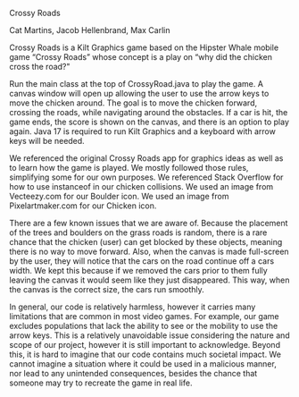Crossy Roads

Cat Martins, Jacob Hellenbrand, Max Carlin

Crossy Roads is a Kilt Graphics game based on the Hipster Whale mobile game “Crossy Roads” whose concept is a play on “why did the chicken cross the road?"

Run the main class at the top of CrossyRoad.java to play the game. A canvas window will open up allowing the user to use the arrow keys to move the chicken around. The goal is to move the chicken forward, crossing the roads, while navigating around the obstacles. If a car is hit, the game ends, the score is shown on the canvas, and there is an option to play again. Java 17 is required to run Kilt Graphics and a keyboard with arrow keys will be needed.

We referenced the original Crossy Roads app for graphics ideas as well as to learn how the game is played. We mostly followed those rules, simplifying some for our own purposes. We referenced Stack Overflow for how to use instanceof in our chicken collisions. We  used an image from Vecteezy.com for our Boulder icon. We used an image from Pixelartmaker.com for our Chicken icon.

There are a few known issues that we are aware of. Because the placement of the trees and boulders on the grass roads is random, there is a rare chance that the chicken (user) can get blocked by these objects, meaning there is no way to move forward. Also, when the canvas is made full-screen by the user, they will notice that the cars on the road continue off a cars width. We kept this because if we removed the cars prior to them fully leaving the canvas it would seem like they just disappeared. This way, when the canvas is the correct size, the cars run smoothly.

In general, our code is relatively harmless, however it carries many limitations that are common in most video games. For example, our game excludes populations that lack the ability to see or the mobility to use the arrow keys. This is a relatively unavoidable issue considering the nature and scope of our project, however it is still important to acknowledge. Beyond this, it is hard to imagine that our code contains much societal impact. We cannot imagine a situation where it could be used in a malicious manner, nor lead to any unintended consequences, besides the chance that someone may try to recreate the game in real life.
